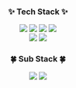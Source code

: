 <h3 align="center"> ✨ Tech Stack ✨</h3>
    <div align="center">
    <img src="https://img.shields.io/badge/React-02a9f4?style=flat-square&logo=react&logoColor=white"/>
    <img src="https://img.shields.io/badge/Javascript-ffeb3b?style=flat-square&logo=javascript&logoColor=white"/>
    <img src="https://img.shields.io/badge/HTML5-ff5722?style=flat-square&logo=HTML5&logoColor=white"/>
    <img src="https://img.shields.io/badge/CSS3-1e88e5?style=flat-square&logo=css3&logoColor=white"/>
    <br/>
    <img src="https://img.shields.io/badge/mongoDB-47A248?style=for-the-badge&logo=MongoDB&logoColor=white">
    <img src="https://img.shields.io/badge/node.js-339933?style=for-the-badge&logo=Node.js&logoColor=white">
    </div>

<div align="center">
    <h3>🍀 Sub Stack 🍀</h3> 
    <img src="https://img.shields.io/badge/bootstrap-7952B3?style=for-the-badge&logo=bootstrap&logoColor=white">
    <img src="https://img.shields.io/badge/fontawesome-339AF0?style=for-the-badge&logo=fontawesome&logoColor=white">
</div>
